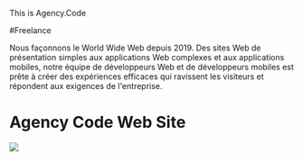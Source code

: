 This is Agency.Code 

#Freelance

Nous façonnons le World Wide Web depuis 2019. Des sites Web de présentation simples aux applications Web complexes et aux applications mobiles, notre équipe de développeurs Web et de développeurs mobiles est prête à créer des expériences efficaces qui ravissent les visiteurs et répondent aux exigences de l'entreprise.


# Agency Code Web Site


<img src="https://github.com/HAFDIAHMED/AgencyCode/blob/master/screenshots/agencycode1.PNG"/>
